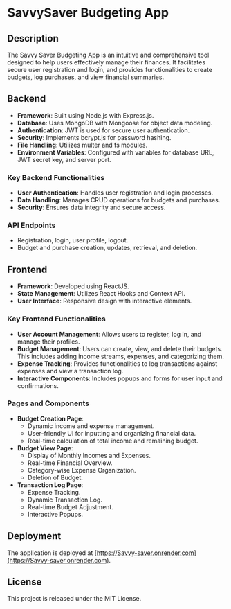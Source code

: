 # SavvySaver Budgeting App

## Description
The Savvy Saver Budgeting App is an intuitive and comprehensive tool designed to help users effectively manage their finances. It facilitates secure user registration and login, and provides functionalities to create budgets, log purchases, and view financial summaries.

## Backend
- **Framework**: Built using Node.js with Express.js.
- **Database**: Uses MongoDB with Mongoose for object data modeling.
- **Authentication**: JWT is used for secure user authentication.
- **Security**: Implements bcrypt.js for password hashing.
- **File Handling**: Utilizes multer and fs modules.
- **Environment Variables**: Configured with variables for database URL, JWT secret key, and server port.

### Key Backend Functionalities
- **User Authentication**: Handles user registration and login processes.
- **Data Handling**: Manages CRUD operations for budgets and purchases.
- **Security**: Ensures data integrity and secure access.

### API Endpoints
- Registration, login, user profile, logout.
- Budget and purchase creation, updates, retrieval, and deletion.

## Frontend
- **Framework**: Developed using ReactJS.
- **State Management**: Utilizes React Hooks and Context API.
- **User Interface**: Responsive design with interactive elements.

### Key Frontend Functionalities
- **User Account Management**: Allows users to register, log in, and manage their profiles.
- **Budget Management**: Users can create, view, and delete their budgets. This includes adding income streams, expenses, and categorizing them.
- **Expense Tracking**: Provides functionalities to log transactions against expenses and view a transaction log.
- **Interactive Components**: Includes popups and forms for user input and confirmations.

### Pages and Components
- **Budget Creation Page**: 
  - Dynamic income and expense management.
  - User-friendly UI for inputting and organizing financial data.
  - Real-time calculation of total income and remaining budget.
- **Budget View Page**: 
  - Display of Monthly Incomes and Expenses.
  - Real-time Financial Overview.
  - Category-wise Expense Organization.
  - Deletion of Budget.
- **Transaction Log Page**: 
  - Expense Tracking.
  - Dynamic Transaction Log.
  - Real-time Budget Adjustment.
  - Interactive Popups.

## Deployment
The application is deployed at [https://Savvy-saver.onrender.com](https://Savvy-saver.onrender.com).

## License
This project is released under the MIT License.
